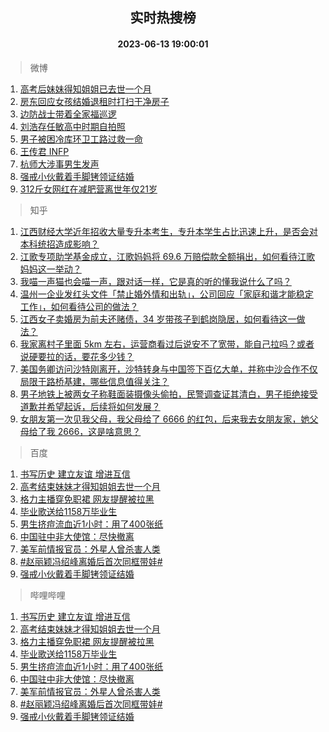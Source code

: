 <div align="center"><h2>实时热搜榜</h2><h4>2023-06-13 19:00:01</h4></div>

> 微博  

1. [高考后妹妹得知姐姐已去世一个月](https://s.weibo.com/weibo?q=%23%E9%AB%98%E8%80%83%E5%90%8E%E5%A6%B9%E5%A6%B9%E5%BE%97%E7%9F%A5%E5%A7%90%E5%A7%90%E5%B7%B2%E5%8E%BB%E4%B8%96%E4%B8%80%E4%B8%AA%E6%9C%88%23&t=31&band_rank=1&Refer=top)<br />
2. [房东回应女孩结婚退租时打扫干净房子](https://s.weibo.com/weibo?q=%23%E6%88%BF%E4%B8%9C%E5%9B%9E%E5%BA%94%E5%A5%B3%E5%AD%A9%E7%BB%93%E5%A9%9A%E9%80%80%E7%A7%9F%E6%97%B6%E6%89%93%E6%89%AB%E5%B9%B2%E5%87%80%E6%88%BF%E5%AD%90%23&t=31&band_rank=2&Refer=top)<br />
3. [边防战士带着全家福巡逻](https://s.weibo.com/weibo?q=%23%E8%BE%B9%E9%98%B2%E6%88%98%E5%A3%AB%E5%B8%A6%E7%9D%80%E5%85%A8%E5%AE%B6%E7%A6%8F%E5%B7%A1%E9%80%BB%23&t=31&band_rank=3&Refer=top)<br />
4. [刘浩存任敏高中时期自拍照](https://s.weibo.com/weibo?q=%23%E5%88%98%E6%B5%A9%E5%AD%98%E4%BB%BB%E6%95%8F%E9%AB%98%E4%B8%AD%E6%97%B6%E6%9C%9F%E8%87%AA%E6%8B%8D%E7%85%A7%23&t=31&band_rank=4&Refer=top)<br />
5. [男子被困冷库环卫工路过救一命](https://s.weibo.com/weibo?q=%23%E7%94%B7%E5%AD%90%E8%A2%AB%E5%9B%B0%E5%86%B7%E5%BA%93%E7%8E%AF%E5%8D%AB%E5%B7%A5%E8%B7%AF%E8%BF%87%E6%95%91%E4%B8%80%E5%91%BD%23&t=31&band_rank=5&Refer=top)<br />
6. [王传君 INFP](https://s.weibo.com/weibo?q=%E7%8E%8B%E4%BC%A0%E5%90%9B%20INFP&t=31&band_rank=6&Refer=top)<br />
7. [杭师大涉事男生发声](https://s.weibo.com/weibo?q=%23%E6%9D%AD%E5%B8%88%E5%A4%A7%E6%B6%89%E4%BA%8B%E7%94%B7%E7%94%9F%E5%8F%91%E5%A3%B0%23&t=31&band_rank=7&Refer=top)<br />
8. [强戒小伙戴着手脚铐领证结婚](https://s.weibo.com/weibo?q=%23%E5%BC%BA%E6%88%92%E5%B0%8F%E4%BC%99%E6%88%B4%E7%9D%80%E6%89%8B%E8%84%9A%E9%93%90%E9%A2%86%E8%AF%81%E7%BB%93%E5%A9%9A%23&t=31&band_rank=8&Refer=top)<br />
9. [312斤女网红在减肥营离世年仅21岁](https://s.weibo.com/weibo?q=%23312%E6%96%A4%E5%A5%B3%E7%BD%91%E7%BA%A2%E5%9C%A8%E5%87%8F%E8%82%A5%E8%90%A5%E7%A6%BB%E4%B8%96%E5%B9%B4%E4%BB%8521%E5%B2%81%23&t=31&band_rank=9&Refer=top)<br />

> 知乎  

1. [江西财经大学近年招收大量专升本考生，专升本学生占比迅速上升，是否会对本科统招造成影响？](https://www.zhihu.com/question/605899790)<br />
2. [江歌专项助学基金成立，江歌妈妈将 69.6 万赔偿款全额捐出，如何看待江歌妈妈这一举动？](https://www.zhihu.com/question/606138539)<br />
3. [我喵一声猫也会喵一声，跟对话一样，它是真的听的懂我说什么了吗？](https://www.zhihu.com/question/604083219)<br />
4. [温州一企业发红头文件「禁止婚外情和出轨」，公司回应「家庭和谐才能稳定工作」，如何看待公司的做法？](https://www.zhihu.com/question/606321376)<br />
5. [江西女子卖婚房为前夫还赌债，34 岁带孩子到鹤岗隐居，如何看待这一做法？](https://www.zhihu.com/question/606325930)<br />
6. [我家离村子里面 5km 左右，运营商看过后说安不了宽带，能自己拉吗？或者说硬要拉的话，要花多少钱？](https://www.zhihu.com/question/597026273)<br />
7. [美国务卿访问沙特刚离开，沙特转身与中国签下百亿大单，并称中沙合作不仅局限于路桥基建，哪些信息值得关注？](https://www.zhihu.com/question/606359019)<br />
8. [男子地铁上被两女子称鞋面装摄像头偷拍，民警调查证其清白，男子拒绝接受道歉并希望起诉，后续将如何发展？](https://www.zhihu.com/question/606317343)<br />
9. [女朋友第一次见我父母，我父母给了 6666 的红包，后来我去女朋友家，她父母给了我 2666，这是啥意思？](https://www.zhihu.com/question/606116935)<br />

> 百度  

1. [书写历史 建立友谊 增进互信](https://www.baidu.com/s?wd=%E4%B9%A6%E5%86%99%E5%8E%86%E5%8F%B2+%E5%BB%BA%E7%AB%8B%E5%8F%8B%E8%B0%8A+%E5%A2%9E%E8%BF%9B%E4%BA%92%E4%BF%A1&sa=fyb_news&rsv_dl=fyb_news)<br />
2. [高考结束妹妹才得知姐姐去世一个月](https://www.baidu.com/s?wd=%E9%AB%98%E8%80%83%E7%BB%93%E6%9D%9F%E5%A6%B9%E5%A6%B9%E6%89%8D%E5%BE%97%E7%9F%A5%E5%A7%90%E5%A7%90%E5%8E%BB%E4%B8%96%E4%B8%80%E4%B8%AA%E6%9C%88&sa=fyb_news&rsv_dl=fyb_news)<br />
3. [格力主播穿免职裙 网友提醒被拉黑](https://www.baidu.com/s?wd=%E6%A0%BC%E5%8A%9B%E4%B8%BB%E6%92%AD%E7%A9%BF%E5%85%8D%E8%81%8C%E8%A3%99+%E7%BD%91%E5%8F%8B%E6%8F%90%E9%86%92%E8%A2%AB%E6%8B%89%E9%BB%91&sa=fyb_news&rsv_dl=fyb_news)<br />
4. [毕业歌送给1158万毕业生](https://www.baidu.com/s?wd=%E6%AF%95%E4%B8%9A%E6%AD%8C%E9%80%81%E7%BB%991158%E4%B8%87%E6%AF%95%E4%B8%9A%E7%94%9F&sa=fyb_news&rsv_dl=fyb_news)<br />
5. [男生挤痘流血近1小时：用了400张纸](https://www.baidu.com/s?wd=%E7%94%B7%E7%94%9F%E6%8C%A4%E7%97%98%E6%B5%81%E8%A1%80%E8%BF%911%E5%B0%8F%E6%97%B6%EF%BC%9A%E7%94%A8%E4%BA%86400%E5%BC%A0%E7%BA%B8&sa=fyb_news&rsv_dl=fyb_news)<br />
6. [中国驻中非大使馆：尽快撤离](https://www.baidu.com/s?wd=%E4%B8%AD%E5%9B%BD%E9%A9%BB%E4%B8%AD%E9%9D%9E%E5%A4%A7%E4%BD%BF%E9%A6%86%EF%BC%9A%E5%B0%BD%E5%BF%AB%E6%92%A4%E7%A6%BB&sa=fyb_news&rsv_dl=fyb_news)<br />
7. [美军前情报官员：外星人曾杀害人类](https://www.baidu.com/s?wd=%E7%BE%8E%E5%86%9B%E5%89%8D%E6%83%85%E6%8A%A5%E5%AE%98%E5%91%98%EF%BC%9A%E5%A4%96%E6%98%9F%E4%BA%BA%E6%9B%BE%E6%9D%80%E5%AE%B3%E4%BA%BA%E7%B1%BB&sa=fyb_news&rsv_dl=fyb_news)<br />
8. [#赵丽颖冯绍峰离婚后首次同框带娃#](https://www.baidu.com/s?wd=%23%E8%B5%B5%E4%B8%BD%E9%A2%96%E5%86%AF%E7%BB%8D%E5%B3%B0%E7%A6%BB%E5%A9%9A%E5%90%8E%E9%A6%96%E6%AC%A1%E5%90%8C%E6%A1%86%E5%B8%A6%E5%A8%83%23&sa=fyb_news&rsv_dl=fyb_news)<br />
9. [强戒小伙戴着手脚铐领证结婚](https://www.baidu.com/s?wd=%E5%BC%BA%E6%88%92%E5%B0%8F%E4%BC%99%E6%88%B4%E7%9D%80%E6%89%8B%E8%84%9A%E9%93%90%E9%A2%86%E8%AF%81%E7%BB%93%E5%A9%9A&sa=fyb_news&rsv_dl=fyb_news)<br />

> 哔哩哔哩  

1. [书写历史 建立友谊 增进互信](https://www.baidu.com/s?wd=%E4%B9%A6%E5%86%99%E5%8E%86%E5%8F%B2+%E5%BB%BA%E7%AB%8B%E5%8F%8B%E8%B0%8A+%E5%A2%9E%E8%BF%9B%E4%BA%92%E4%BF%A1&sa=fyb_news&rsv_dl=fyb_news)<br />
2. [高考结束妹妹才得知姐姐去世一个月](https://www.baidu.com/s?wd=%E9%AB%98%E8%80%83%E7%BB%93%E6%9D%9F%E5%A6%B9%E5%A6%B9%E6%89%8D%E5%BE%97%E7%9F%A5%E5%A7%90%E5%A7%90%E5%8E%BB%E4%B8%96%E4%B8%80%E4%B8%AA%E6%9C%88&sa=fyb_news&rsv_dl=fyb_news)<br />
3. [格力主播穿免职裙 网友提醒被拉黑](https://www.baidu.com/s?wd=%E6%A0%BC%E5%8A%9B%E4%B8%BB%E6%92%AD%E7%A9%BF%E5%85%8D%E8%81%8C%E8%A3%99+%E7%BD%91%E5%8F%8B%E6%8F%90%E9%86%92%E8%A2%AB%E6%8B%89%E9%BB%91&sa=fyb_news&rsv_dl=fyb_news)<br />
4. [毕业歌送给1158万毕业生](https://www.baidu.com/s?wd=%E6%AF%95%E4%B8%9A%E6%AD%8C%E9%80%81%E7%BB%991158%E4%B8%87%E6%AF%95%E4%B8%9A%E7%94%9F&sa=fyb_news&rsv_dl=fyb_news)<br />
5. [男生挤痘流血近1小时：用了400张纸](https://www.baidu.com/s?wd=%E7%94%B7%E7%94%9F%E6%8C%A4%E7%97%98%E6%B5%81%E8%A1%80%E8%BF%911%E5%B0%8F%E6%97%B6%EF%BC%9A%E7%94%A8%E4%BA%86400%E5%BC%A0%E7%BA%B8&sa=fyb_news&rsv_dl=fyb_news)<br />
6. [中国驻中非大使馆：尽快撤离](https://www.baidu.com/s?wd=%E4%B8%AD%E5%9B%BD%E9%A9%BB%E4%B8%AD%E9%9D%9E%E5%A4%A7%E4%BD%BF%E9%A6%86%EF%BC%9A%E5%B0%BD%E5%BF%AB%E6%92%A4%E7%A6%BB&sa=fyb_news&rsv_dl=fyb_news)<br />
7. [美军前情报官员：外星人曾杀害人类](https://www.baidu.com/s?wd=%E7%BE%8E%E5%86%9B%E5%89%8D%E6%83%85%E6%8A%A5%E5%AE%98%E5%91%98%EF%BC%9A%E5%A4%96%E6%98%9F%E4%BA%BA%E6%9B%BE%E6%9D%80%E5%AE%B3%E4%BA%BA%E7%B1%BB&sa=fyb_news&rsv_dl=fyb_news)<br />
8. [#赵丽颖冯绍峰离婚后首次同框带娃#](https://www.baidu.com/s?wd=%23%E8%B5%B5%E4%B8%BD%E9%A2%96%E5%86%AF%E7%BB%8D%E5%B3%B0%E7%A6%BB%E5%A9%9A%E5%90%8E%E9%A6%96%E6%AC%A1%E5%90%8C%E6%A1%86%E5%B8%A6%E5%A8%83%23&sa=fyb_news&rsv_dl=fyb_news)<br />
9. [强戒小伙戴着手脚铐领证结婚](https://www.baidu.com/s?wd=%E5%BC%BA%E6%88%92%E5%B0%8F%E4%BC%99%E6%88%B4%E7%9D%80%E6%89%8B%E8%84%9A%E9%93%90%E9%A2%86%E8%AF%81%E7%BB%93%E5%A9%9A&sa=fyb_news&rsv_dl=fyb_news)<br />
